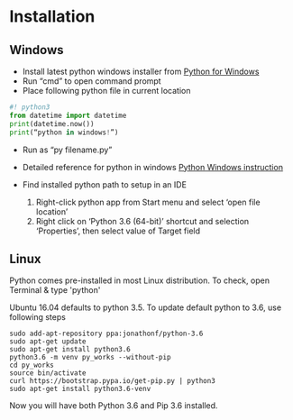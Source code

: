 # Installation

## Windows
* Install latest python windows installer from 
[Python for Windows](https://www.python.org/downloads/)
* Run “cmd” to open command prompt
* Place following python file in current location
```python
#! python3
from datetime import datetime
print(datetime.now())
print(“python in windows!”)
```
* Run as “py filename.py”
* Detailed reference for python in windows
[Python Windows instruction](https://docs.python.org/3/using/windows.html)
* Find installed python path to setup in an IDE

    1. Right-click python app from Start menu and select ‘open file location’
    2. Right click on ‘Python 3.6 (64-bit)’ shortcut and selection ‘Properties’, then select value of Target field
    

## Linux
Python comes pre-installed in most Linux distribution. 
To check, open Terminal & type 'python'

Ubuntu 16.04 defaults to python 3.5. To update default python to 3.6, use following steps

```
sudo add-apt-repository ppa:jonathonf/python-3.6
sudo apt-get update
sudo apt-get install python3.6
python3.6 -m venv py_works --without-pip
cd py_works
source bin/activate
curl https://bootstrap.pypa.io/get-pip.py | python3
sudo apt-get install python3.6-venv
```
Now you will have both Python 3.6 and Pip 3.6 installed.


